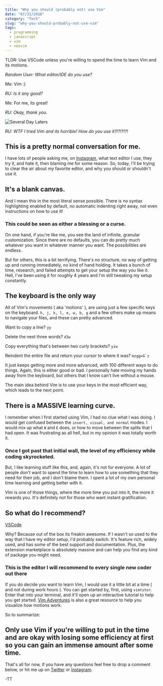 ```yaml
---
title: "Why you should (probably not) use Vim"
date: "07/31/2018"
category: "Tech"
slug: "why-you-should-probably-not-use-vim"
tags:
  - programming
  - javascript
  - vim
  - neovim
---
```


TLDR: Use VSCode unless you're willing to spend the time to learn Vim
and its motions.

_Random User: What editor/IDE do you use?_

Me: Vim :)

_RU: Is it any good?_

Me: For me, its great!

_RU: Okay, thank you._

![Several Day Laters](https://i.kym-cdn.com/photos/images/newsfeed/001/243/641/a37.png)

_RU: WTF I tried Vim and its horrible! How do you use it?!?!?!?!_

## This is a pretty normal conversation for me.

I have lots of people asking me, on
[Instagram](https://instagram.com/tallestthomas), what text editor I use,
they try it, and hate it, then blaming me for some reason. So, today, I'll be
trying to clear the air about my favorite editor, and why you should or
shouldn't use it.

## It's a blank canvas.

And I mean this in the most literal sense possible. There is no syntax
highlighting enabled by default, no automatic indenting right away, not even
instructions on how to use it!

### This could be seen as either a blessing or a curse.

On one hand, if you're like me, you see the land of infinite, granular
customization. Since there are no defaults, you can do pretty much whatever you
want in whatever manner you want. The possibilities are endless.

But for others, this is a bit terrifying. There's no structure, no way of
getting up and running immediately, no kind of hand holding. It takes a bunch
of time, research, and failed attempts to get your setup the way you like it.
Hell, I've been using it for roughly 4 years and I'm still tweaking my setup
constantly.

## The keyboard is the only way

All of Vim's movements ( aka 'motions' ), are using just a few specific keys on
the keyboard. `h, j, k, l, e, w, b, g` and a few others make up means to
navigate your files, and these can pretty advanced.

Want to copy a line? `yy`

Delete the next three words? `d3w`

Copy everything that's between two curly brackets? `yiw`

Reindent the entire file and return your cursor to where it was?
`` mzgg=G`z ``

It just keeps getting more and more advanced, with 100 different ways to
do things. Again, this is either good or bad. I personally hate moving my
hands away from the keyboard, but others that I know can't live without a
mouse.

The main idea behind Vim is to use your keys in the most efficient way,
which leads to the next point.

## There is a MASSIVE learning curve.

I remember when I first started using VIm, I had no clue what I was doing. I
would get confused between the `insert, visual, and normal` modes. I would
mix up what `W` and `E` does, or how to move between the splits that I had
open. It was frustrating as all hell, but in my opinion it was totally worth
it.

### Once I got past that initial wall, the level of my efficiency while coding skyrocketed.

But, I like learning stuff like this, and, again, it's not for everyone. A lot
of people don't want to spend the time to learn how to use something that
they need for their job, and I don't blame them. I spent a lot of my own
personal time learning and getting better with it.

VIm is one of those things, where the more time you put into it, the more it
rewards you. It's definitely not for those who want instant gratification.

## So what do I recommend?

[ VSCode ](https://code.visualstudio.com)

Why? Because out of the box its freakin awesome. If I wasn't so used to the
way that I have my editor setup, I'd probably switch. It's feature rich,
widely used, and has some of the best support and documentation.
Plus, the extension marketplace is absolutely massive and can help you find any
kind of package you might need.

### This is the editor I will recommend to every single new coder out there

If you do decide you want to learn Vim, I would use it a little bit at a
time ( and not during work hours ). You can get started by, first, using
`vimtutor`. Enter that into your terminal, and it'll open up an interactive
tutorial to help you get started. [ Vim Adventures](https://vim-adventures.com)
is also a great resource to help you visualize how motions work.

So to summarize:

## Only use Vim if you're willing to put in the time and are okay with losing some efficiency at first so you can gain an immense amount after some time.

That's all for now, if you have any questions feel free to drop a comment
below, or hit me up on [Twitter](https://twitter.com/tallestthomas) or
[Instagram](https://instagram.com/tallestthomas).

-TT
